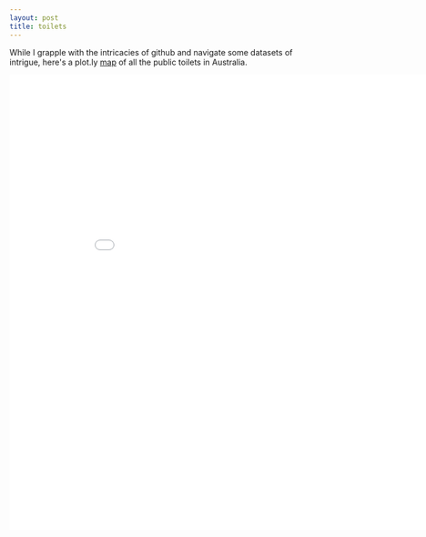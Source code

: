 ```yaml
---
layout: post
title: toilets
---
```


While I grapple with the intricacies of github and navigate some datasets of intrigue, here's a plot.ly [map](https://ddhll.github.io/toilets/) of all the public toilets in Australia.

<iframe width="900" height="800" frameborder="0" scrolling="no" src="//plot.ly/~ddhll/4.embed"></iframe>

